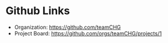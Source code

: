 # Github Links

* Organization: https://github.com/teamCHG
* Project Board: https://github.com/orgs/teamCHG/projects/1
